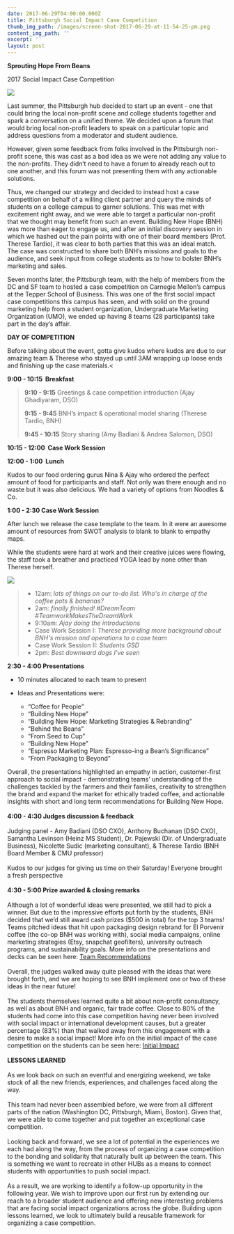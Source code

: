 ```yaml
---
date: 2017-06-29T04:00:00.000Z
title: Pittsburgh Social Impact Case Competition
thumb_img_path: /images/screen-shot-2017-06-29-at-11-54-25-pm.png
content_img_path: ''
excerpt: ''
layout: post
---
```

**Sprouting Hope From Beans**

2017 Social Impact Case Competition

![](/images/screen-shot-2017-06-30-at-12-37-18-am_orig.png)

Last summer, the Pittsburgh hub decided to start up an event - one that could bring the local non-profit scene and college students together and spark a conversation on a unified theme. We decided upon a forum that would bring local non-profit leaders to speak on a particular topic and address questions from a moderator and student audience. 

However, given some feedback from folks involved in the Pittsburgh non-profit scene, this was cast as a bad idea as we were not adding any value to the non-profits. They didn’t need to have a forum to already reach out to one another, and this forum was not presenting them with any actionable solutions.

Thus, we changed our strategy and decided to instead host a case competition on behalf of a willing client partner and query the minds of students on a college campus to garner solutions. This was met with excitement right away, and we were able to target a particular non-profit that we thought may benefit from such an event. Building New Hope (BNH) was more than eager to engage us, and after an initial discovery session in which we hashed out the pain points with one of their board members (Prof. Therese Tardio), it was clear to both parties that this was an ideal match. The case was constructed to share both BNH’s missions and goals to the audience, and seek input from college students as to how to bolster BNH’s marketing and sales.

Seven months later, the Pittsburgh team, with the help of members from the DC and SF team to hosted a case competition on Carnegie Mellon’s campus at the Tepper School of Business. This was one of the first social impact case competitions this campus has seen, and with solid on the ground marketing help from a student organization, Undergraduate Marketing Organization (UMO), we ended up having 8 teams (28 participants) take part in the day’s affair.

**DAY OF COMPETITION**

Before talking about the event, gotta give kudos where kudos are due to our amazing team & Therese who stayed up until 3AM wrapping up loose ends and finishing up the case materials.<

**9:00 - 10:15  Breakfast**

> **9:10 - 9:15** Greetings & case competition introduction (Ajay Ghadiyaram, DSO)
>
> **9:15 - 9:45** BNH’s impact & operational model sharing (Therese Tardio, BNH)
>
> **9:45 - 10:15** Story sharing (Amy Badiani & Andrea Salomon, DSO)

**10:15 - 12:00  Case Work Session**

**12:00 - 1:00  Lunch**

Kudos to our food ordering gurus Nina & Ajay who ordered the perfect amount of food for participants and staff. Not only was there enough and no waste but it was also delicious. We had a variety of options from Noodles & Co.

**1:00 - 2:30 Case Work Session** 

After lunch we release the case template to the team. In it were an awesome amount of resources from SWOT analysis to blank to blank to empathy maps.

While the students were hard at work and their creative juices were flowing, the staff took a breather and practiced YOGA lead by none other than Therese herself.

![](/images/screen-shot-2017-06-29-at-11-54-25-pm.png)

> * 12am: *lots of things on our to-do list. Who's in charge of the coffee pots & bananas?*
> * 2am: *finally finished! #DreamTeam #TeamworkMakesTheDreamWork*
> * 9:10am: *Ajay doing the introductions*
> * Case Work Session I: *Therese providing more background about BNH's mission and operations to a case team*
> * Case Work Session II: *Students GSD*
> * 2pm: *Best downward dogs I've seen*

**2:30 - 4:00 Presentations**

* 10 minutes allocated to each team to present
* Ideas and Presentations were:

  * “Coffee for People”
  * “Building New Hope”
  * “Building New Hope: Marketing Strategies & Rebranding”
  * “Behind the Beans”
  * “From Seed to Cup”
  * “Building New Hope”
  * “Espresso Marketing Plan: Espresso-ing a Bean’s Significance”
  * “From Packaging to Beyond”

Overall, the presentations highlighted an empathy in action, customer-first approach to social impact - demonstrating teams’ understanding of the challenges tackled by the farmers and their families, creativity to strengthen the brand and expand the market for ethically traded coffee, and actionable insights with short and long term recommendations for Building New Hope.\
​\
**4:00 - 4:30 Judges discussion & feedback**\
\
Judging panel - Amy Badiani (DSO CXO), Anthony Buchanan (DSO CXO), Samantha Levinson (Heinz MS Student), Dr. Pajewski (Dir. of Undergraduate Business), Nicolette Sudic (marketing consultant), & Therese Tardio (BNH Board Member & CMU professor)\
\
Kudos to our judges for giving us time on their Saturday! Everyone brought a fresh perspective\
\
**4:30 - 5:00 Prize awarded & closing remarks**\
\
Although a lot of wonderful ideas were presented, we still had to pick a winner. But due to the impressive efforts put forth by the students, BNH decided that we’d still award cash prizes ($500 in total) for the top 3 teams! Teams pitched ideas that hit upon packaging design rebrand for El Porvenir coffee (the co-op BNH was working with), social media campaigns, online marketing strategies (Etsy, snapchat geofilters), university outreach programs, and sustainability goals. More info on the presentations and decks can be seen here: [Team Recommendations](https://docs.google.com/document/d/17SRUskMEs7UjURha6ihdPSuiDyPfiXE66xfA9lHqyTM/edit)\
\
Overall, the judges walked away quite pleased with the ideas that were brought forth, and we are hoping to see BNH implement one or two of these ideas in the near future!\
\
The students themselves learned quite a bit about non-profit consultancy, as well as about BNH and organic, fair trade coffee. Close to 80% of the students had come into this case competition having never been involved with social impact or international development causes, but a greater percentage (83%) than that walked away from this engagement with a desire to make a social impact! More info on the initial impact of the case competition on the students can be seen here: [Initial Impact](https://docs.google.com/a/dsoglobal.org/forms/d/1uz7kv8TKoMDpBPNyA52RUCXh5Uld8yEBZ_5-griPwQA/edit?no_redirect#responses)\
\
**LESSONS LEARNED**\
​\
As we look back on such an eventful and energizing weekend, we take stock of all the new friends, experiences, and challenges faced along the way.\
\
This team had never been assembled before, we were from all different parts of the nation (Washington DC, Pittsburgh, Miami, Boston). Given that, we were able to come together and put together an exceptional case competition.\
\
Looking back and forward, we see a lot of potential in the experiences we each had along the way, from the process of organizing a case competition to the bonding and solidarity that naturally built up between the team. This is something we want to recreate in other HUBs as a means to connect students with opportunities to push social impact.\
\
As a result, we are working to identify a follow-up opportunity in the following year. We wish to improve upon our first run by extending our reach to a broader student audience and offering new interesting problems that are facing social impact organizations across the globe. Building upon lessons learned, we look to ultimately build a reusable framework for organizing a case competition.